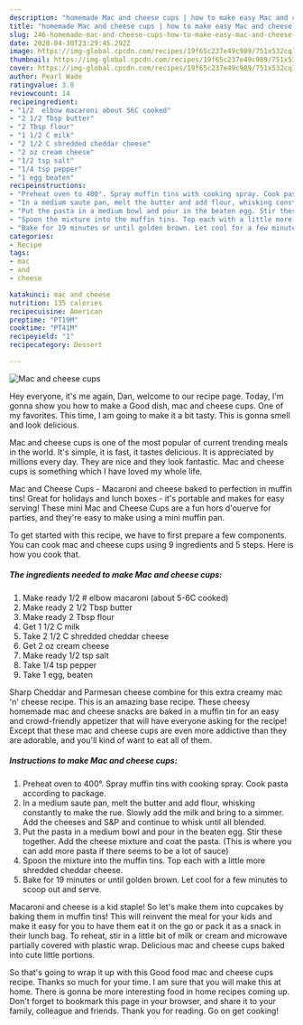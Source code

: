 ```yaml
---
description: "homemade Mac and cheese cups | how to make easy Mac and cheese cups"
title: "homemade Mac and cheese cups | how to make easy Mac and cheese cups"
slug: 246-homemade-mac-and-cheese-cups-how-to-make-easy-mac-and-cheese-cups
date: 2020-04-30T23:29:45.292Z
image: https://img-global.cpcdn.com/recipes/19f65c237e49c989/751x532cq70/mac-and-cheese-cups-recipe-main-photo.jpg
thumbnail: https://img-global.cpcdn.com/recipes/19f65c237e49c989/751x532cq70/mac-and-cheese-cups-recipe-main-photo.jpg
cover: https://img-global.cpcdn.com/recipes/19f65c237e49c989/751x532cq70/mac-and-cheese-cups-recipe-main-photo.jpg
author: Pearl Wade
ratingvalue: 3.8
reviewcount: 14
recipeingredient:
- "1/2  elbow macaroni about 56C cooked"
- "2 1/2 Tbsp butter"
- "2 Tbsp flour"
- "1 1/2 C milk"
- "2 1/2 C shredded cheddar cheese"
- "2 oz cream cheese"
- "1/2 tsp salt"
- "1/4 tsp pepper"
- "1 egg beaten"
recipeinstructions:
- "Preheat oven to 400°. Spray muffin tins with cooking spray. Cook pasta according to package."
- "In a medium saute pan, melt the butter and add flour, whisking constantly to make the rue. Slowly add the milk and bring to a simmer. Add the cheeses and S&amp;P and continue to whisk until all blended."
- "Put the pasta in a medium bowl and pour in the beaten egg. Stir these together. Add the cheese mixture and coat the pasta. (This is where you can add more pasta if there seems to be a lot of sauce)"
- "Spoon the mixture into the muffin tins. Top each with a little more shredded cheddar cheese."
- "Bake for 19 minutes or until golden brown. Let cool for a few minutes to scoop out and serve."
categories:
- Recipe
tags:
- mac
- and
- cheese

katakunci: mac and cheese 
nutrition: 135 calories
recipecuisine: American
preptime: "PT19M"
cooktime: "PT41M"
recipeyield: "1"
recipecategory: Dessert

---
```



![Mac and cheese cups](https://img-global.cpcdn.com/recipes/19f65c237e49c989/751x532cq70/mac-and-cheese-cups-recipe-main-photo.jpg)

Hey everyone, it's me again, Dan, welcome to our recipe page. Today, I'm gonna show you how to make a Good dish, mac and cheese cups. One of my favorites. This time, I am going to make it a bit tasty. This is gonna smell and look delicious.

Mac and cheese cups is one of the most popular of current trending meals in the world. It's simple, it is fast, it tastes delicious. It is appreciated by millions every day. They are nice and they look fantastic. Mac and cheese cups is something which I have loved my whole life.

Mac and Cheese Cups - Macaroni and cheese baked to perfection in muffin tins! Great for holidays and lunch boxes - it&#39;s portable and makes for easy serving! These mini Mac and Cheese Cups are a fun hors d&#39;ouerve for parties, and they&#39;re easy to make using a mini muffin pan.


To get started with this recipe, we have to first prepare a few components. You can cook mac and cheese cups using 9 ingredients and 5 steps. Here is how you cook that.

<!--inarticleads1-->

##### The ingredients needed to make Mac and cheese cups:

1. Make ready 1/2 # elbow macaroni (about 5-6C cooked)
1. Make ready 2 1/2 Tbsp butter
1. Make ready 2 Tbsp flour
1. Get 1 1/2 C milk
1. Take 2 1/2 C shredded cheddar cheese
1. Get 2 oz cream cheese
1. Make ready 1/2 tsp salt
1. Take 1/4 tsp pepper
1. Take 1 egg, beaten


Sharp Cheddar and Parmesan cheese combine for this extra creamy mac &#39;n&#39; cheese recipe. This is an amazing base recipe. These cheesy homemade mac and cheese snacks are baked in a muffin tin for an easy and crowd-friendly appetizer that will have everyone asking for the recipe! Except that these mac and cheese cups are even more addictive than they are adorable, and you&#39;ll kind of want to eat all of them. 

<!--inarticleads2-->

##### Instructions to make Mac and cheese cups:

1. Preheat oven to 400°. Spray muffin tins with cooking spray. Cook pasta according to package.
1. In a medium saute pan, melt the butter and add flour, whisking constantly to make the rue. Slowly add the milk and bring to a simmer. Add the cheeses and S&amp;P and continue to whisk until all blended.
1. Put the pasta in a medium bowl and pour in the beaten egg. Stir these together. Add the cheese mixture and coat the pasta. (This is where you can add more pasta if there seems to be a lot of sauce)
1. Spoon the mixture into the muffin tins. Top each with a little more shredded cheddar cheese.
1. Bake for 19 minutes or until golden brown. Let cool for a few minutes to scoop out and serve.


Macaroni and cheese is a kid staple! So let&#39;s make them into cupcakes by baking them in muffin tins! This will reinvent the meal for your kids and make it easy for you to have them eat it on the go or pack it as a snack in their lunch bag. To reheat, stir in a little bit of milk or cream and microwave partially covered with plastic wrap. Delicious mac and cheese cups baked into cute little portions. 

So that's going to wrap it up with this Good food mac and cheese cups recipe. Thanks so much for your time. I am sure that you will make this at home. There is gonna be more interesting food in home recipes coming up. Don't forget to bookmark this page in your browser, and share it to your family, colleague and friends. Thank you for reading. Go on get cooking!
